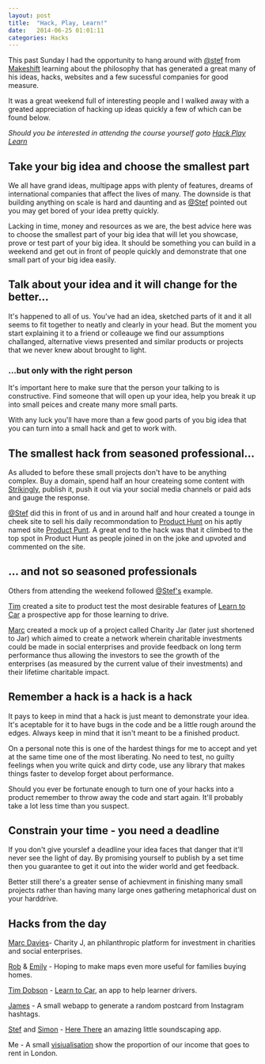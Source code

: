 ```yaml
---
layout: post
title:  "Hack, Play, Learn!"
date:   2014-06-25 01:01:11
categories: Hacks
---
```


This past Sunday I had the opportunity to hang around with
[@stef][@stef] from [Makeshift][Makeshift]
learning about the philosophy that has generated a great many
of his ideas, hacks, websites and a few sucessful companies for good measure.

It was a great weekend full of interesting people and I walked away with a
greated appreciation of hacking up ideas quickly a few of which can be found
below.

*Should you be interested in attendng the course yourself goto
[Hack Play Learn](http://attending.io/events/hackplaylearn-2)*


## Take your big idea and choose the smallest part

We all have grand ideas, multipage apps with plenty of features, dreams of
international companies that affect the lives of many. The downside is that
building anything on scale is hard and daunting and as [@Stef][@Stef] pointed
out you may get bored of your idea pretty quickly. 

Lacking in time, money and resources as we are, the best advice here was to
choose the smallest part of your big idea that will let you showcase, prove or
test part of your big idea. It should be something you can build in a weekend
and get out in front of people quickly and demonstrate that one small part of
your big idea easily.

## Talk about your idea and it will change for the better...

It's happened to all of us. You've had an idea, sketched parts of it and it all
seems to fit together to neatly and clearly in your head. But the moment you
start explaining it to a friend or colleauge we find our assumptions challanged,
alternative views presented and similar products or projects that we never knew
about brought to light.

### ...but only with the right person

It's important here to make sure that the person your talking to is
constructive. Find someone that will open up your idea, help you break it up
into small peices and create many more small parts.

With any luck you'll have more than a few good parts of you big idea that you
can turn into a small hack and get to work with.

## The smallest hack from seasoned professional...

As alluded to before these small projects don't have to be anything complex.
Buy a domain, spend half an hour createing some content with
[Strikingly](https://www.strikingly.com "Stirkingly - The website builder"),
publish it, push it out via your social media channels or paid ads and
gauge the response.

[@Stef][@Stef] did this in front of us and in around half and hour created a
tounge in cheek site to sell his daily recommondation to [Product
Hunt](http://www.producthunt.com) on his aptly named site [Product
Punt](http://www.productpunt.com). A great end to the hack was that it climbed
to the top spot in Product Hunt as people joined in on the joke and upvoted
and commented on the site.

## ... and not so seasoned professionals

Others from attending the weekend followed [@Stef's][@Stef] example.

[Tim][@tdobson] created a site to product test the most
desirable features of [Learn to Car][L2Car] a prospective app for those
learning to drive.

[Marc][@marcwgdavies] created a mock up of a project called
Charity Jar (later just shortened to Jar) which aimed to create a network
wherein charitable investments could be made in social enterprises and provide
feedback on long term performance thus allowing the investors to see the growth
of the enterprises (as measured by the current value of their investments) and
their lifetime charitable impact.

## Remember a hack is a hack is a hack

It pays to keep in mind that a hack is just meant to demonstrate your idea.
It's aceptable for it to have bugs in the code and be a little rough around the
edges. Always keep in mind that it isn't meant to be a finished product.

On a personal note this is one of the hardest things for me to accept and yet
at the same time one of the most liberating. No need to test, no guilty
feelings when you write quick and dirty code, use any library that makes things
faster to develop forget about performance.

Should you ever be fortunate enough to turn one of your hacks into a product
remember to throw away the code and start again. It'll probably take a lot less
time than you suspect.

## Constrain your time - you need a deadline

If you don't give yourslef a deadline your idea faces that danger that it'll
never see the light of day. By promising yourself to publish by a set time then
you guarantee to get it out into the wider world and get feedback.

Better still there's a greater sense of achievment in finishing many small
projects rather than having many large ones gathering metaphorical dust on your
harddrive.


## Hacks from the day 

[Marc Davies][@marcwgdavies]- Charity J, an philanthropic platform for
investment in charities and social enterprises.

[Rob][@rbndrsn] & [Emily][@sasemily] - Hoping to make maps even more useful for
families buying homes.

[Tim Dobson][@tdobson] - [Learn to Car][L2Car], an app to help learner drivers.

[James][@jont] - A small webapp to generate a random postcard from Instagram
hashtags.

[Stef][@Stef] and [Simon][@scbedford] - [Here There][herethere] an amazing little
soundscaping app.

Me - A small [visiualisation](https://github.com/tomdottom/wepayrent) show the
proportion of our income that goes to rent in London.  

[@stef]: https://twitter.com/stef "@Stef"
[Makeshift]: http://www.makeshift.io "Makeshift"
[@tdobson]: https://twitter.com/tdobson "Tim Dobson"
[L2Car]: http://learntocar.uk "Learn To Car"
[@marcwgdavies]: https://twitter.com/marcwgdavies "Marc Davies"
[@sasemily]: https://twitter.com/SasEmily
[@rbndrsn]: https://twitter.com/rbndrsn
[@jont]: https://twitter.com/jont
[herethere]: https://s3.amazonaws.com/hearthere/index.html
[@scbedford]: https://twitter.com/scbedford
